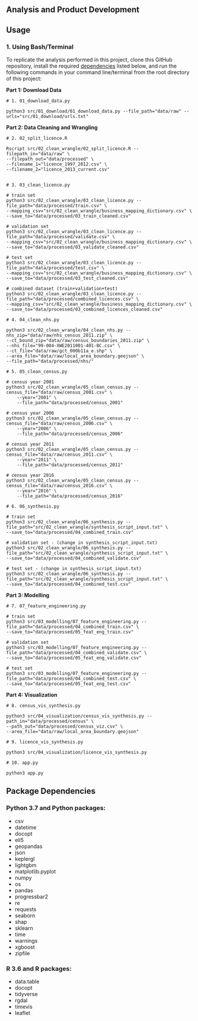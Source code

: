 ## Analysis and Product Development


## Usage

### 1. Using Bash/Terminal 

To replicate the analysis performed in this project, clone this GitHub repository, install the required [dependencies](#package-dependencies) listed below, and run the following commands in your command line/terminal from the root directory of this project:

**Part 1: Download Data**  
```{bash}
# 1. 01_download_data.py

python3 src/01_download/01_download_data.py --file_path="data/raw" --urls="src/01_download/urls.txt"
```

**Part 2: Data Cleaning and Wrangling**  
```{bash}
# 2. 02_split_licence.R

Rscript src/02_clean_wrangle/02_split_licence.R --filepath_in="data/raw" \
--filepath_out="data/processed" \
--filename_1="licence_1997_2012.csv" \
--filename_2="licence_2013_current.csv"


# 3. 03_clean_licence.py

# train set
python3 src/02_clean_wrangle/03_clean_licence.py --file_path="data/processed/train.csv" \
--mapping_csv="src/02_clean_wrangle/business_mapping_dictionary.csv" \
--save_to="data/processed/03_train_cleaned.csv"

# validation set
python3 src/02_clean_wrangle/03_clean_licence.py --file_path="data/processed/validate.csv" \
--mapping_csv="src/02_clean_wrangle/business_mapping_dictionary.csv" \
--save_to="data/processed/03_validate_cleaned.csv"

# test set
python3 src/02_clean_wrangle/03_clean_licence.py --file_path="data/processed/test.csv" \
--mapping_csv="src/02_clean_wrangle/business_mapping_dictionary.csv" \
--save_to="data/processed/03_test_cleaned.csv"

# combined dataset (train+validation+test)
python3 src/02_clean_wrangle/03_clean_licence.py --file_path="data/processed/combined_licences.csv" \
--mapping_csv="src/02_clean_wrangle/business_mapping_dictionary.csv" \
--save_to="data/processed/03_combined_licences_cleaned.csv"

# 4. 04_clean_nhs.py

python3 src/02_clean_wrangle/04_clean_nhs.py --nhs_zip="data/raw/nhs_census_2011.zip" \
--ct_bound_zip="data/raw/census_boundaries_2011.zip" \
--nhs_file="99-004-XWE2011001-401-BC.csv" \
--ct_file="data/raw/gct_000b11a_e.shp" \
--area_file="data/raw/local_area_boundary.geojson" \
--file_path="data/processed/nhs/"

# 5. 05_clean_census.py

# census year 2001
python3 src/02_clean_wrangle/05_clean_census.py --census_file="data/raw/census_2001.csv" \
    --year="2001" \
    --file_path="data/processed/census_2001"

# census year 2006
python3 src/02_clean_wrangle/05_clean_census.py --census_file="data/raw/census_2006.csv" \
    --year="2006" \
    --file_path="data/processed/census_2006"

# census year 2011
python3 src/02_clean_wrangle/05_clean_census.py --census_file="data/raw/census_2011.csv" \
    --year="2011" \
    --file_path="data/processed/census_2011"

# census year 2016
python3 src/02_clean_wrangle/05_clean_census.py --census_file="data/raw/census_2016.csv" \
    --year="2016" \
    --file_path="data/processed/census_2016"

# 6. 06_synthesis.py

# train set
python3 src/02_clean_wrangle/06_synthesis.py --file_path="src/02_clean_wrangle/synthesis_script_input.txt" \
--save_to="data/processed/04_combined_train.csv"

# validation set - (change in synthesis_script_input.txt)
python3 src/02_clean_wrangle/06_synthesis.py --file_path="src/02_clean_wrangle/synthesis_script_input.txt" \
--save_to="data/processed/04_combined_validate.csv"

# test set - (change in synthesis_script_input.txt)
python3 src/02_clean_wrangle/06_synthesis.py --file_path="src/02_clean_wrangle/synthesis_script_input.txt" \
--save_to="data/processed/04_combined_test.csv"
```

**Part 3: Modelling**

```{bash}
# 7. 07_feature_engineering.py

# train set
python3 src/03_modelling/07_feature_engineering.py --file_path="data/processed/04_combined_train.csv" \
--save_to="data/processed/05_feat_eng_train.csv"

# validation set
python3 src/03_modelling/07_feature_engineering.py --file_path="data/processed/04_combined_validate.csv" \
--save_to="data/processed/05_feat_eng_validate.csv"

# test set
python3 src/03_modelling/07_feature_engineering.py --file_path="data/processed/04_combined_test.csv" \
--save_to="data/processed/05_feat_eng_test.csv"
```

**Part 4: Visualization**
```{bash}
# 8. census_vis_synthesis.py

python3 src/04_visualization/census_vis_synthesis.py --path_in="data/processed/census" \
--path_out="data/processed/census_viz.csv" \
--area_file="data/raw/local_area_boundary.geojson"

# 9. licence_vis_synthesis.py

python3 src/04_visualization/licence_vis_synthesis.py

# 10. app.py

python3 app.py

```

## Package Dependencies

### Python 3.7 and Python packages:

- csv
- datetime
- docopt
- eli5
- geopandas
- json
- keplergl
- lightgbm
- matplotlib.pyplot
- numpy
- os
- pandas 
- progressbar2
- re
- requests
- seaborn
- shap
- sklearn
- time
- warnings
- xgboost
- zipfile

### R 3.6 and R packages:

- data.table
- docopt
- tidyverse
- rgdal
- timevis
- leaflet
